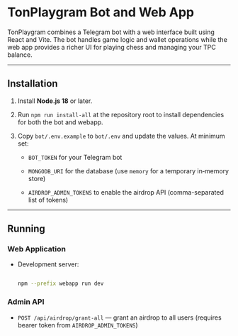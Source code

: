 # TonPlaygram Bot and Web App

TonPlaygram combines a Telegram bot with a web interface built using React and Vite. The bot handles game logic and wallet operations while the web app provides a richer UI for playing chess and managing your TPC balance.

---

## Installation

1. Install **Node.js 18** or later.

2. Run `npm run install-all` at the repository root to install dependencies for both the bot and webapp.

3. Copy `bot/.env.example` to `bot/.env` and update the values. At minimum set:

   - `BOT_TOKEN` for your Telegram bot

   - `MONGODB_URI` for the database (use `memory` for a temporary in‑memory store)

   - `AIRDROP_ADMIN_TOKENS` to enable the airdrop API (comma-separated list of tokens)

---

## Running

### Web Application

- Development server:  

  ```bash

  npm --prefix webapp run dev
### Admin API

- `POST /api/airdrop/grant-all` — grant an airdrop to all users (requires bearer token from `AIRDROP_ADMIN_TOKENS`)

